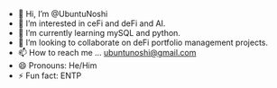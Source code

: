 - 👋 Hi, I’m @UbuntuNoshi
- 👀 I’m interested in ceFi and deFi and AI.
- 🌱 I’m currently learning mySQL and python.
- 💞️ I’m looking to collaborate on deFi portfolio management projects.
- 📫 How to reach me ... ubuntunoshi@gmail.com
- 😄 Pronouns: He/Him
- ⚡ Fun fact: ENTP
